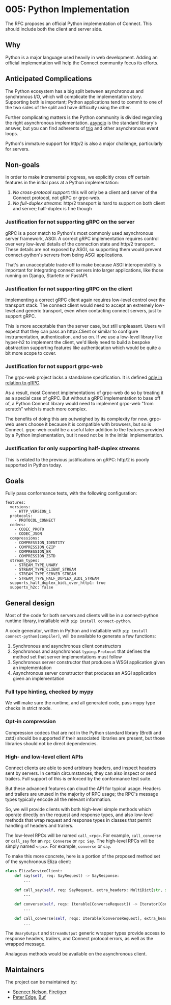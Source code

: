 # 005: Python Implementation

The RFC proposes an official Python implementation of Connect.
This should include both the client and server side.

## Why

Python is a major language used heavily in web development.
Adding an official implementation will help the Connect community focus its efforts.

## Anticipated Complications


The Python ecosystem has a big split between asynchronous and synchronous I/O, which will complicate the implementation story.
Supporting both is important; Python applications tend to commit to one of the two sides of the split and have difficulty using the other.

Further complicating matters is the Python community is divided regarding the right asynchronous implementation.
[asyncio](https://docs.python.org/3/library/asyncio.html) is the standard library's answer, but you can find adherents of [trio](https://trio.readthedocs.io/en/stable/) and other asynchronous event loops.

Python's immature support for http/2 is also a major challenge, particularly for servers.

## Non-goals

In order to make incremental progress, we explicitly cross off certain features in the initial pass at a Python implementation:

1. *No cross-protocol support*: this will only be a client and server of the Connect protocol, not gRPC or grpc-web.
2. *No full-duplex streams*: http/2 transport is hard to support on both client and server; half-duplex is fine though

### Justification for not supporting gRPC on the server

gRPC is a poor match to Python's most commonly used asynchronous server framework, ASGI.
A correct gRPC implementation requires control over very low-level details of the connection state and http/2 transport.
These details are not exposed by ASGI, so supporting them would prevent connect-python's servers from being ASGI applications.

That's an unacceptable trade-off to make because ASGI interoperability is important for integrating connect servers into larger applications, like those running on Django, Starlette or FastAPI.

### Justification for not supporting gRPC on the client

Implementing a correct gRPC client again requires low-level control over the transport stack.
The connect client would need to accept an extremely low-level and generic transport, even when contacting connect servers, just to support gRPC.

This is more acceptable than the server case, but still unpleasant.
Users will expect that they can pass an httpx.Client or similar to configure instrumentation, authentication, and so on.
If we use a low-level library like hyper-h2 to implement the client, we'd likely need to build a bespoke abstraction supporting features like authentication which would be quite a bit more scope to cover.

### Justification for not support grpc-web

The grpc-web project lacks a standalone specification.
It is defined [only in relation to gRPC](https://github.com/grpc/grpc/blob/6c7e2a94f99747950397258a8de005a3d90210a1/doc/PROTOCOL-WEB.md).

As a result, most Connect implementations of grpc-web do so by treating it as a special case of gRPC.
But without a gRPC implementation to base off of, a Python Connect library would need to implement grpc-web "from scratch" which is much more complex.

The benefits of doing this are outweighed by its complexity for now.
grpc-web users choose it because it is compatible with browsers, but so is Connect.
grpc-web could be a useful later addition to the features provided by a Python implementation, but it need not be in the initial implementation.

### Justification for only supporting half-duplex streams

This is related to the previous justifications on gRPC: http/2 is poorly supported in Python today.

## Goals

Fully pass conformance tests, with the following configuration:
```
features:
  versions:
    - HTTP_VERSION_1
  protocols:
    - PROTOCOL_CONNECT
  codecs:
    - CODEC_PROTO
    - CODEC_JSON
  compressions:
    - COMPRESSION_IDENTITY
    - COMPRESSION_GZIP
    - COMPRESSION_BR
    - COMPRESSION_ZSTD
  stream_types:
    - STREAM_TYPE_UNARY
    - STREAM_TYPE_CLIENT_STREAM
    - STREAM_TYPE_SERVER_STREAM
    - STREAM_TYPE_HALF_DUPLEX_BIDI_STREAM
  supports_half_duplex_bidi_over_http1: true
  supports_h2c: false
```

## General design

Most of the code for both servers and clients will be in a connect-python runtime library, installable with `pip install connect-python`.

A code generator, written in Python and installable with `pip install connect-python[compiler]`, will be available to generate a few functions:

1. Synchronous and asynchronous client constructors
2. Synchronous and asynchronous `typing.Protocol` that defines the method set that server implementations must follow
3. Synchronous server constructor that produces a WSGI application given an implementation
4. Asynchronous server constructor that produces an ASGI application given an implementation

### Full type hinting, checked by mypy

We will make sure the runtime, and all generated code, pass mypy type checks in strict mode.

### Opt-in compression

Compression codecs that are not in the Python standard library (Brotli and zstd) should be supported if their associated libraries are present, but those libraries should not be direct dependencies.

### High- and low-level client APIs

Connect clients are able to send arbitrary headers, and inspect headers sent by servers.
In certain circumstances, they can also inspect or send trailers.
Full support of this is enforced by the conformance test suite.

But these advanced features can cloud the API for typical usage.
Headers and trailers are unused in the majority of RPC usage; the RPC's message types typically encode all the relevant information.

So, we will provide clients with both high-level simple methods which operate directly on the request and response types, and also low-level methods that wrap request and response types in classes that permit handling of headers and trailers.

The low-level RPCs will be named `call_<rpc>`. For example, `call_converse` or `call_say` for an `rpc Converse` or `rpc Say`.
The high-level RPCs will be simply named `<rpc>`. For example, `converse` or `say`.

To make this more concrete, here is a portion of the proposed method set of the synchronous Eliza client:
```python
class ElizaServiceClient:
	def say(self, req: SayRequest) -> SayResponse:
		...
	
	def call_say(self, req: SayRequest, extra_headers: MultiDict[str, str], timeout_seconds: float) -> UnaryOutput[SayResponse]:
		...
		
	def converse(self, reqs: Iterable[ConverseRequest]) -> Iterator[ConverseResponse]:
		...
		
	def call_converse(self, reqs: Iterable[ConverseRequest], extra_headers: MultiDict[str, str], timeout_seconds: float) -> StreamOutput[ConverseResponse]:
		...
```

The `UnaryOutput` and `StreamOutput` generic wrapper types provide access to response headers, trailers, and Connect protocol errors, as well as the wrapped message.

Analagous methods would be available on the asynchronous client.

## Maintainers

The project can be maintained by:

- [Spencer Nelson](https://github.com/spenczar), [Firetiger](https://firetiger.com)
- [Peter Edge](https://github.com/bufdev), [Buf](https://buf.build)
